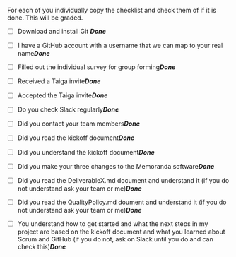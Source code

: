 For each of you individually copy the checklist and check them of if it is done. This will be graded.

<MyName>
  
- [ ] Download and install Git ***Done***
  
- [ ] I have a GitHub account with a username that we can map to your real name***Done***

- [ ] Filled out the individual survey for group forming***Done***

- [ ] Received a Taiga invite***Done***

- [ ] Accepted the Taiga invite***Done***

- [ ] Do you check Slack regularly***Done***

- [ ] Did you contact your team members***Done***

- [ ] Did you read the kickoff document***Done***

- [ ] Did you understand the kickoff document***Done***

- [ ] Did you make your three changes to the Memoranda software***Done***

- [ ] Did you read the DeliverableX.md document and understand it (if you do not understand ask your team or me)***Done***

- [ ] Did you read the QualityPolicy.md doument and understand it (if you do not understand ask your team or me)***Done***

- [ ] You understand how to get started and what the next steps in my project are based on the kickoff document and what you learned about Scrum and GitHub (if you do not, ask on Slack until you do and can check this)***Done***
